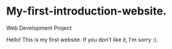 # My-first-introduction-website.
Web Development Project

Hello! This is my first website. If you don't like it, I'm sorry :(.
